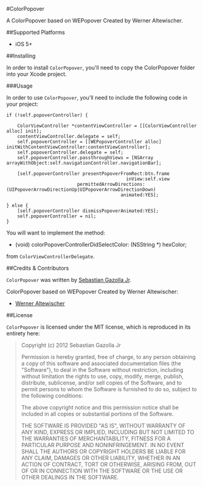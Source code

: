#ColorPopover

A ColorPopover based on WEPopover Created by Werner Altewischer.

##Supported Platforms

- iOS 5+

##Installing

In order to install `ColorPopover`, you'll need to copy the ColorPopover folder into your Xcode project. 

###Usage

In order to use `ColorPopover`, you'll need to include the following code in your project:

    if (!self.popoverController) {
		
		ColorViewController *contentViewController = [[ColorViewController alloc] init];
        contentViewController.delegate = self;
		self.popoverController = [[WEPopoverController alloc] initWithContentViewController:contentViewController];
		self.popoverController.delegate = self;
		self.popoverController.passthroughViews = [NSArray arrayWithObject:self.navigationController.navigationBar];
		
		[self.popoverController presentPopoverFromRect:btn.frame
                                                inView:self.view
                              permittedArrowDirections:(UIPopoverArrowDirectionUp|UIPopoverArrowDirectionDown)
                                              animated:YES];
        
	} else {
		[self.popoverController dismissPopoverAnimated:YES];
		self.popoverController = nil;
	}


You will want to implement the method:

 - (void) colorPopoverControllerDidSelectColor: (NSString *) hexColor;

from `ColorViewControllerDelegate`.


 
##Credits & Contributors

`ColorPopover` was written by [Sebastian Gazolla Jr][1].

  [1]: http://gazapps.com

  
ColorPopover based on WEPopover Created by Werner Altewischer:

- [Werner Altewischer](https://github.com/werner77/WEPopover)

  
##License

`ColorPopover` is licensed under the MIT license, which is reproduced in its entirety here:


>Copyright (c) 2012 Sebastian Gazolla Jr
>
>Permission is hereby granted, free of charge, to any person obtaining a copy
>of this software and associated documentation files (the "Software"), to deal
>in the Software without restriction, including without limitation the rights
>to use, copy, modify, merge, publish, distribute, sublicense, and/or sell
>copies of the Software, and to permit persons to whom the Software is
>furnished to do so, subject to the following conditions:
>
>The above copyright notice and this permission notice shall be included in
>all copies or substantial portions of the Software.
>
>THE SOFTWARE IS PROVIDED "AS IS", WITHOUT WARRANTY OF ANY KIND, EXPRESS OR
>IMPLIED, INCLUDING BUT NOT LIMITED TO THE WARRANTIES OF MERCHANTABILITY,
>FITNESS FOR A PARTICULAR PURPOSE AND NONINFRINGEMENT. IN NO EVENT SHALL THE
>AUTHORS OR COPYRIGHT HOLDERS BE LIABLE FOR ANY CLAIM, DAMAGES OR OTHER
>LIABILITY, WHETHER IN AN ACTION OF CONTRACT, TORT OR OTHERWISE, ARISING FROM,
>OUT OF OR IN CONNECTION WITH THE SOFTWARE OR THE USE OR OTHER DEALINGS IN
>THE SOFTWARE.